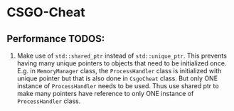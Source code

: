# CSGO-Cheat

## Performance TODOS:  
1. Make use of `std::shared_ptr` instead of `std::unique_ptr`. 
This prevents having many unique pointers to objects that need to be initialized once. 
E.g. in `MemoryManager` class, the `ProcessHandler` class is initialized with unique pointer but that is also done in `CsgoCheat` class.
But only ONE instance of `ProcessHandler` needs to be used. Thus use shared ptr to make many pointers have reference to only ONE instance of `ProcessHandler` class.